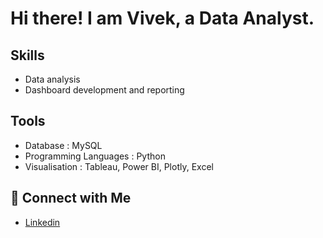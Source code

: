 # Hi there! I am Vivek, a Data Analyst.







## Skills
  - Data analysis  
  - Dashboard development and reporting




##  Tools
  - Database : MySQL
  - Programming Languages : Python
  - Visualisation : Tableau, Power BI, Plotly, Excel




## 🤝 Connect with Me
  - [Linkedin]()
 
